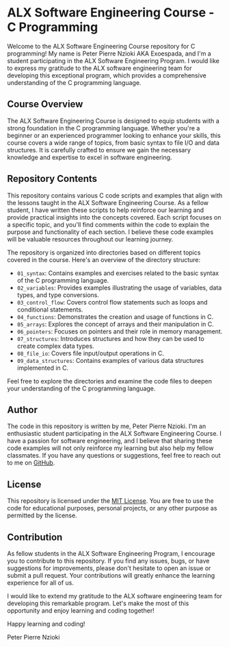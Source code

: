# ALX Software Engineering Course - C Programming

Welcome to the ALX Software Engineering Course repository for C programming! My name is Peter Pierre Nzioki AKA Exoespada, and I'm a student participating in the ALX Software Engineering Program. I would like to express my gratitude to the ALX software engineering team for developing this exceptional program, which provides a comprehensive understanding of the C programming language.

## Course Overview
The ALX Software Engineering Course is designed to equip students with a strong foundation in the C programming language. Whether you're a beginner or an experienced programmer looking to enhance your skills, this course covers a wide range of topics, from basic syntax to file I/O and data structures. It is carefully crafted to ensure we gain the necessary knowledge and expertise to excel in software engineering.

## Repository Contents
This repository contains various C code scripts and examples that align with the lessons taught in the ALX Software Engineering Course. As a fellow student, I have written these scripts to help reinforce our learning and provide practical insights into the concepts covered. Each script focuses on a specific topic, and you'll find comments within the code to explain the purpose and functionality of each section. I believe these code examples will be valuable resources throughout our learning journey.

The repository is organized into directories based on different topics covered in the course. Here's an overview of the directory structure:

- `01_syntax`: Contains examples and exercises related to the basic syntax of the C programming language.
- `02_variables`: Provides examples illustrating the usage of variables, data types, and type conversions.
- `03_control_flow`: Covers control flow statements such as loops and conditional statements.
- `04_functions`: Demonstrates the creation and usage of functions in C.
- `05_arrays`: Explores the concept of arrays and their manipulation in C.
- `06_pointers`: Focuses on pointers and their role in memory management.
- `07_structures`: Introduces structures and how they can be used to create complex data types.
- `08_file_io`: Covers file input/output operations in C.
- `09_data_structures`: Contains examples of various data structures implemented in C.

Feel free to explore the directories and examine the code files to deepen your understanding of the C programming language.

## Author
The code in this repository is written by me, Peter Pierre Nzioki. I'm an enthusiastic student participating in the ALX Software Engineering Course. I have a passion for software engineering, and I believe that sharing these code examples will not only reinforce my learning but also help my fellow classmates. If you have any questions or suggestions, feel free to reach out to me on [GitHub](https://github.com/exoespada).

## License
This repository is licensed under the [MIT License](LICENSE). You are free to use the code for educational purposes, personal projects, or any other purpose as permitted by the license.

## Contribution
As fellow students in the ALX Software Engineering Program, I encourage you to contribute to this repository. If you find any issues, bugs, or have suggestions for improvements, please don't hesitate to open an issue or submit a pull request. Your contributions will greatly enhance the learning experience for all of us.

I would like to extend my gratitude to the ALX software engineering team for developing this remarkable program. Let's make the most of this opportunity and enjoy learning and coding together!

Happy learning and coding!

Peter Pierre Nzioki
